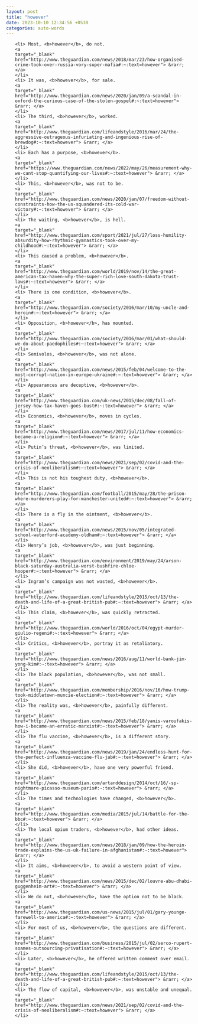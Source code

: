```yaml
---
layout: post
title: "however"
date: 2023-10-10 12:34:56 +0530
categories: auto-words
---
```

<ol>

    <li> Most, <b>however</b>, do not.
    <a 
    target="_blank" 
    href="http://www.theguardian.com/news/2018/mar/23/how-organised-crime-took-over-russia-vory-super-mafia#:~:text=however"> &rarr; </a>
    </li>
    <li> It was, <b>however</b>, for sale.
    <a 
    target="_blank" 
    href="http://www.theguardian.com/news/2020/jan/09/a-scandal-in-oxford-the-curious-case-of-the-stolen-gospel#:~:text=however"> &rarr; </a>
    </li>
    <li> The third, <b>however</b>, worked.
    <a 
    target="_blank" 
    href="http://www.theguardian.com/lifeandstyle/2016/mar/24/the-aggressive-outrageous-infuriating-and-ingenious-rise-of-brewdog#:~:text=however"> &rarr; </a>
    </li>
    <li> Each has a purpose, <b>however</b>.
    <a 
    target="_blank" 
    href="https://www.theguardian.com/news/2022/may/26/measurement-why-we-cant-stop-quantifying-our-lives#:~:text=however"> &rarr; </a>
    </li>
    <li> This, <b>however</b>, was not to be.
    <a 
    target="_blank" 
    href="http://www.theguardian.com/news/2020/jan/07/freedom-without-constraints-how-the-us-squandered-its-cold-war-victory#:~:text=however"> &rarr; </a>
    </li>
    <li> The waiting, <b>however</b>, is hell.
    <a 
    target="_blank" 
    href="http://www.theguardian.com/sport/2021/jul/27/loss-humility-absurdity-how-rhythmic-gymnastics-took-over-my-childhood#:~:text=however"> &rarr; </a>
    </li>
    <li> This caused a problem, <b>however</b>.
    <a 
    target="_blank" 
    href="http://www.theguardian.com/world/2019/nov/14/the-great-american-tax-haven-why-the-super-rich-love-south-dakota-trust-laws#:~:text=however"> &rarr; </a>
    </li>
    <li> There is one condition, <b>however</b>.
    <a 
    target="_blank" 
    href="http://www.theguardian.com/society/2016/mar/10/my-uncle-and-heroin#:~:text=however"> &rarr; </a>
    </li>
    <li> Opposition, <b>however</b>, has mounted.
    <a 
    target="_blank" 
    href="http://www.theguardian.com/society/2016/mar/01/what-should-we-do-about-paedophiles#:~:text=however"> &rarr; </a>
    </li>
    <li> Semivolos, <b>however</b>, was not alone.
    <a 
    target="_blank" 
    href="http://www.theguardian.com/news/2015/feb/04/welcome-to-the-most-corrupt-nation-in-europe-ukraine#:~:text=however"> &rarr; </a>
    </li>
    <li> Appearances are deceptive, <b>however</b>.
    <a 
    target="_blank" 
    href="http://www.theguardian.com/uk-news/2015/dec/08/fall-of-jersey-how-tax-haven-goes-bust#:~:text=however"> &rarr; </a>
    </li>
    <li> Economics, <b>however</b>, moves in cycles.
    <a 
    target="_blank" 
    href="http://www.theguardian.com/news/2017/jul/11/how-economics-became-a-religion#:~:text=however"> &rarr; </a>
    </li>
    <li> Putin’s threat, <b>however</b>, was limited.
    <a 
    target="_blank" 
    href="http://www.theguardian.com/news/2021/sep/02/covid-and-the-crisis-of-neoliberalism#:~:text=however"> &rarr; </a>
    </li>
    <li> This is not his toughest duty, <b>however</b>.
    <a 
    target="_blank" 
    href="http://www.theguardian.com/football/2015/may/28/the-prison-where-murderers-play-for-manchester-united#:~:text=however"> &rarr; </a>
    </li>
    <li> There is a fly in the ointment, <b>however</b>.
    <a 
    target="_blank" 
    href="http://www.theguardian.com/news/2015/nov/05/integrated-school-waterford-academy-oldham#:~:text=however"> &rarr; </a>
    </li>
    <li> Henry’s job, <b>however</b>, was just beginning.
    <a 
    target="_blank" 
    href="http://www.theguardian.com/environment/2019/may/24/arson-black-saturday-australia-worst-bushfire-chloe-hooper#:~:text=however"> &rarr; </a>
    </li>
    <li> Ingram’s campaign was not wasted, <b>however</b>.
    <a 
    target="_blank" 
    href="http://www.theguardian.com/lifeandstyle/2015/oct/13/the-death-and-life-of-a-great-british-pub#:~:text=however"> &rarr; </a>
    </li>
    <li> This claim, <b>however</b>, was quickly retracted.
    <a 
    target="_blank" 
    href="http://www.theguardian.com/world/2016/oct/04/egypt-murder-giulio-regeni#:~:text=however"> &rarr; </a>
    </li>
    <li> Critics, <b>however</b>, portray it as retaliatory.
    <a 
    target="_blank" 
    href="http://www.theguardian.com/news/2016/aug/11/world-bank-jim-yong-kim#:~:text=however"> &rarr; </a>
    </li>
    <li> The black population, <b>however</b>, was not small.
    <a 
    target="_blank" 
    href="http://www.theguardian.com/membership/2016/nov/16/how-trump-took-middletown-muncie-election#:~:text=however"> &rarr; </a>
    </li>
    <li> The reality was, <b>however</b>, painfully different.
    <a 
    target="_blank" 
    href="http://www.theguardian.com/news/2015/feb/18/yanis-varoufakis-how-i-became-an-erratic-marxist#:~:text=however"> &rarr; </a>
    </li>
    <li> The flu vaccine, <b>however</b>, is a different story.
    <a 
    target="_blank" 
    href="http://www.theguardian.com/news/2019/jan/24/endless-hunt-for-the-perfect-influenza-vaccine-flu-jab#:~:text=however"> &rarr; </a>
    </li>
    <li> She did, <b>however</b>, have one very powerful friend.
    <a 
    target="_blank" 
    href="http://www.theguardian.com/artanddesign/2014/oct/16/-sp-nightmare-picasso-museum-paris#:~:text=however"> &rarr; </a>
    </li>
    <li> The times and technologies have changed, <b>however</b>.
    <a 
    target="_blank" 
    href="http://www.theguardian.com/media/2015/jul/14/battle-for-the-bbc#:~:text=however"> &rarr; </a>
    </li>
    <li> The local opium traders, <b>however</b>, had other ideas.
    <a 
    target="_blank" 
    href="http://www.theguardian.com/news/2018/jan/09/how-the-heroin-trade-explains-the-us-uk-failure-in-afghanistan#:~:text=however"> &rarr; </a>
    </li>
    <li> It aims, <b>however</b>, to avoid a western point of view.
    <a 
    target="_blank" 
    href="http://www.theguardian.com/news/2015/dec/02/louvre-abu-dhabi-guggenheim-art#:~:text=however"> &rarr; </a>
    </li>
    <li> We do not, <b>however</b>, have the option not to be black.
    <a 
    target="_blank" 
    href="http://www.theguardian.com/us-news/2015/jul/01/gary-younge-farewell-to-america#:~:text=however"> &rarr; </a>
    </li>
    <li> For most of us, <b>however</b>, the questions are different.
    <a 
    target="_blank" 
    href="http://www.theguardian.com/business/2015/jul/02/serco-rupert-soames-outsourcing-privatisation#:~:text=however"> &rarr; </a>
    </li>
    <li> Later, <b>however</b>, he offered written comment over email.
    <a 
    target="_blank" 
    href="http://www.theguardian.com/lifeandstyle/2015/oct/13/the-death-and-life-of-a-great-british-pub#:~:text=however"> &rarr; </a>
    </li>
    <li> The flow of capital, <b>however</b>, was unstable and unequal.
    <a 
    target="_blank" 
    href="http://www.theguardian.com/news/2021/sep/02/covid-and-the-crisis-of-neoliberalism#:~:text=however"> &rarr; </a>
    </li>